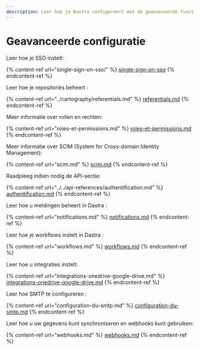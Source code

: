 ```yaml
---
description: Leer hoe je Dastra configureert met de geavanceerde functies.
---
```


# Geavanceerde configuratie

Leer hoe je SSO instelt:

{% content-ref url="single-sign-on-sso/" %}
[single-sign-on-sso](single-sign-on-sso/)
{% endcontent-ref %}

Leer hoe je repositories beheert :

{% content-ref url="../cartography/referentials.md" %}
[referentials.md](../cartography/referentials.md)
{% endcontent-ref %}

Meer informatie over rollen en rechten:

{% content-ref url="roles-et-permissions.md" %}
[roles-et-permissions.md](roles-et-permissions.md)
{% endcontent-ref %}

Meer informatie over SCIM (System for Cross-domain Identity Management):

{% content-ref url="scim.md" %}
[scim.md](scim.md)
{% endcontent-ref %}

Raadpleeg indien nodig de API-sectie:

{% content-ref url="../../api-references/authentification.md" %}
[authentification.md](../../api-references/authentification.md)
{% endcontent-ref %}

Leer hoe u meldingen beheert in Dastra :

{% content-ref url="notifications.md" %}
[notifications.md](notifications.md)
{% endcontent-ref %}

Leer hoe je workflows instelt in Dastra :

{% content-ref url="workflows.md" %}
[workflows.md](workflows.md)
{% endcontent-ref %}

Leer hoe u integraties instelt:

{% content-ref url="integrations-onedrive-google-drive.md" %}
[integrations-onedrive-google-drive.md](integrations-onedrive-google-drive.md)
{% endcontent-ref %}


Leer hoe SMTP te configureren :

{% content-ref url="configuration-du-smtp.md" %}
[configuration-du-smtp.md](configuration-du-smtp.md)
{% endcontent-ref %}

Leer hoe u uw gegevens kunt synchroniseren en webhooks kunt gebruiken:

{% content-ref url="webhooks.md" %}
[webhooks.md](webhooks.md)
{% endcontent-ref %}